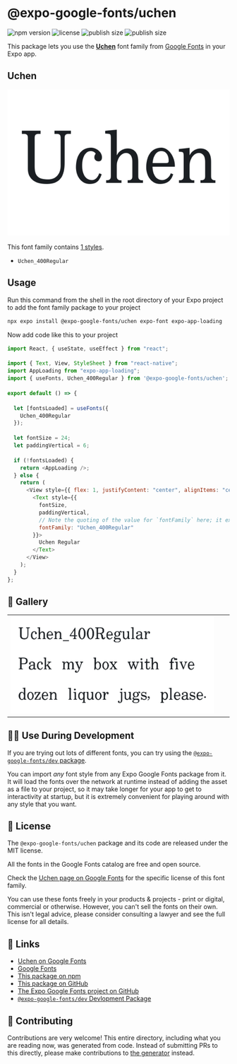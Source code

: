 # @expo-google-fonts/uchen

![npm version](https://flat.badgen.net/npm/v/@expo-google-fonts/uchen)
![license](https://flat.badgen.net/github/license/expo/google-fonts)
![publish size](https://flat.badgen.net/packagephobia/install/@expo-google-fonts/uchen)
![publish size](https://flat.badgen.net/packagephobia/publish/@expo-google-fonts/uchen)

This package lets you use the [**Uchen**](https://fonts.google.com/specimen/Uchen) font family from [Google Fonts](https://fonts.google.com/) in your Expo app.

## Uchen

![Uchen](./font-family.png)

This font family contains [1 styles](#-gallery).

- `Uchen_400Regular`

## Usage

Run this command from the shell in the root directory of your Expo project to add the font family package to your project

```sh
npx expo install @expo-google-fonts/uchen expo-font expo-app-loading
```

Now add code like this to your project

```js
import React, { useState, useEffect } from "react";

import { Text, View, StyleSheet } from "react-native";
import AppLoading from "expo-app-loading";
import { useFonts, Uchen_400Regular } from '@expo-google-fonts/uchen';

export default () => {

  let [fontsLoaded] = useFonts({
    Uchen_400Regular
  });

  let fontSize = 24;
  let paddingVertical = 6;

  if (!fontsLoaded) {
    return <AppLoading />;
  } else {
    return (
      <View style={{ flex: 1, justifyContent: "center", alignItems: "center" }}>
        <Text style={{
          fontSize,
          paddingVertical,
          // Note the quoting of the value for `fontFamily` here; it expects a string!
          fontFamily: "Uchen_400Regular"
        }}>
          Uchen Regular
        </Text>
      </View>
    );
  }
};
```

## 🔡 Gallery


||||
|-|-|-|
|![Uchen_400Regular](./Uchen_400Regular.ttf.png)||||


## 👩‍💻 Use During Development

If you are trying out lots of different fonts, you can try using the [`@expo-google-fonts/dev` package](https://github.com/expo/google-fonts/tree/master/font-packages/dev#readme).

You can import _any_ font style from any Expo Google Fonts package from it. It will load the fonts over the network at runtime instead of adding the asset as a file to your project, so it may take longer for your app to get to interactivity at startup, but it is extremely convenient for playing around with any style that you want.


## 📖 License

The `@expo-google-fonts/uchen` package and its code are released under the MIT license.

All the fonts in the Google Fonts catalog are free and open source.

Check the [Uchen page on Google Fonts](https://fonts.google.com/specimen/Uchen) for the specific license of this font family.

You can use these fonts freely in your products & projects - print or digital, commercial or otherwise. However, you can't sell the fonts on their own. This isn't legal advice, please consider consulting a lawyer and see the full license for all details.

## 🔗 Links

- [Uchen on Google Fonts](https://fonts.google.com/specimen/Uchen)
- [Google Fonts](https://fonts.google.com/)
- [This package on npm](https://www.npmjs.com/package/@expo-google-fonts/uchen)
- [This package on GitHub](https://github.com/expo/google-fonts/tree/master/font-packages/uchen)
- [The Expo Google Fonts project on GitHub](https://github.com/expo/google-fonts)
- [`@expo-google-fonts/dev` Devlopment Package](https://github.com/expo/google-fonts/tree/master/font-packages/dev)

## 🤝 Contributing

Contributions are very welcome! This entire directory, including what you are reading now, was generated from code. Instead of submitting PRs to this directly, please make contributions to [the generator](https://github.com/expo/google-fonts/tree/master/packages/generator) instead.
